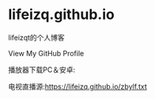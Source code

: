 # lifeizq.github.io

lifeizqt的个人博客

View My GitHub Profile

播放器下载PC＆安卓:

电视直播源:https://lifeizq.github.io/zbylf.txt

